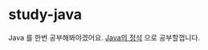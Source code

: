 # study-java
Java 를 한번 공부해봐야겠어요. [Java의 정석](http://www.yes24.com/Product/Goods/24259565) 으로 공부할껍니다. 
